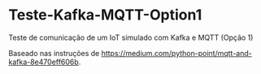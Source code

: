 # Teste-Kafka-MQTT-Option1
Teste de comunicação de um IoT simulado com Kafka e MQTT (Opção 1)

Baseado nas instruções de https://medium.com/python-point/mqtt-and-kafka-8e470eff606b.


